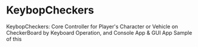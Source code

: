 # KeybopCheckers
KeybopCheckers: Core Controller for Player's Character or Vehicle on CheckerBoard by Keyboard Operation, and Console App &amp; GUI App Sample of this
